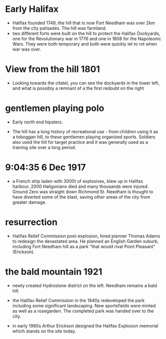 # Early Halifax 

- Halifax founded 1749, the hill that is now Fort Needham was over 2km from the city palisades. The hill was farmland. 
- two different forts were built on the hill to protect the Halifax Dockyards, one for the Revolutionary war in 1776 and one in 1808 for the Napoleonic Wars. They were both temporary and both were quickly let to rot when war was over. 

#  View from the hill 1801

- Looking towards the citatel, you can see the dockyards in the lower left, and what is possibly a remnant of a the first redoubt on the right

# gentlemen playing polo

- Early north end hipsters. 

- The hill has a long history of recreational use - from children using it as a toboggan hill, to these gentlemen playing organized sports. Soldiers also used the hill for target practice and it was generally used as a training site over a long period. 

# 9:04:35 6 Dec 1917

- a French ship laden with 3000t of explosives, blew up in Halifax harbour. 2000 Haligonians died and many thousands were injured. Ground Zero was straight down Richmond St. Needham is thought to have diverted some of the blast, saving other areas of the city from greater damage. 

# resurrection

- Halifax Relief Commission post-explosion, hired planner Thomas Adams to redesign the devastated area. He planned an English Garden suburb, including Fort Needham hill as a park "that would rival Point Pleasant" (Erickson). 

# the bald mountain 1921

- newly created Hydrostone district on the left. Needham remains a bald hill. 

- the Halifax Relief Commission in the 1940s redeveloped the park including some significant landscaping. New sportsfields were minted as well as a rosegarden. The completed park was handed over to the city. 

- in early 1980s Arthur Erickson designed the Halifax Explosion memorial which stands on the site today. 
